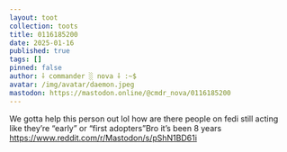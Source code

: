 ```yaml
---
layout: toot
collection: toots
title: 0116185200
date: 2025-01-16
published: true
tags: []
pinned: false
author: ⸸ commander ░ nova ⸸ :~$
avatar: /img/avatar/daemon.jpeg
mastodon: https://mastodon.online/@cmdr_nova/0116185200
---
```


We gotta help this person out lol how are there people on fedi still acting like they’re “early” or “first adopters”Bro it’s been 8 years https://www.reddit.com/r/Mastodon/s/pShN1BD61i
